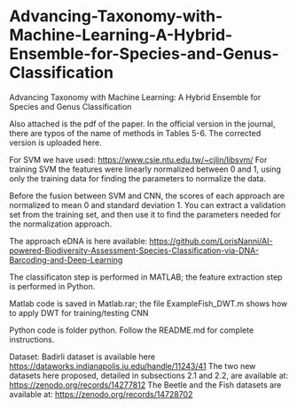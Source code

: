# Advancing-Taxonomy-with-Machine-Learning-A-Hybrid-Ensemble-for-Species-and-Genus-Classification
Advancing Taxonomy with Machine Learning: A Hybrid Ensemble for Species and Genus Classification

Also attached is the pdf of the paper. In the official version in the journal, 
there are typos of the name of methods in Tables 5-6. The corrected version is uploaded here. 

For SVM we have used: https://www.csie.ntu.edu.tw/~cjlin/libsvm/
For training SVM the features were linearly normalized between 0 and 1, 
using only the training data for finding the parameters to normalize the data.

Before the fusion between SVM and CNN, the scores of each approach are normalized to mean 0 
and standard deviation 1. You can extract a validation set from the training set, and then use it 
to find the parameters needed for the normalization approach. 

The approach eDNA is here available:
https://github.com/LorisNanni/AI-powered-Biodiversity-Assessment-Species-Classification-via-DNA-Barcoding-and-Deep-Learning

The classificaton step is performed in MATLAB; the feature extraction step is performed in Python.

Matlab code is saved in Matlab.rar; the file ExampleFish_DWT.m  shows how to apply DWT for training/testing CNN

Python code is folder python. Follow the README.md for complete instructions.



Dataset:
Badirli dataset is available here https://dataworks.indianapolis.iu.edu/handle/11243/41
The two new datasets here proposed, detailed in subsections 2.1 and 2.2, are available at: https://zenodo.org/records/14277812
The Beetle and the Fish datasets are available at: https://zenodo.org/records/14728702
